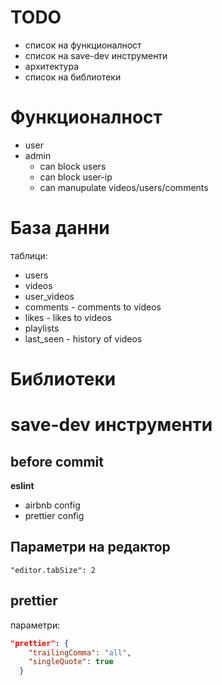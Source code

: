 # TODO

* список на функционалност
* список на save-dev инструменти
* архитектура
* список на библиотеки

# Функционалност

* user
* admin
  * can block users
  * can block user-ip
  * can manupulate videos/users/comments

# База данни

таблици:

* users
* videos
* user_videos
* comments - comments to videos
* likes - likes to videos
* playlists
* last_seen - history of videos

# Библиотеки

# save-dev инструменти

## before commit

**eslint**

* airbnb config
* prettier config

## Параметри на редактор

```
"editor.tabSize": 2
```

## prettier

параметри:

```json
"prettier": {
    "trailingComma": "all",
    "singleQuote": true
  }
```
